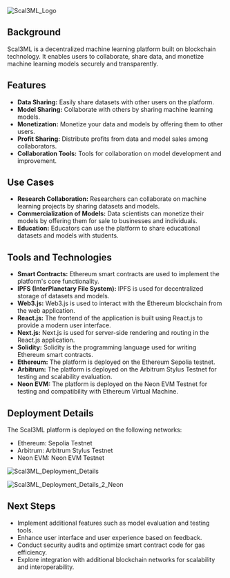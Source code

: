 ![Scal3ML_Logo](https://github.com/TechieTeee/Scal3ML/assets/100870737/a7e77318-f8fb-45dd-a47b-6cd0348e63ac)

## Background
Scal3ML is a decentralized machine learning platform built on blockchain technology. It enables users to collaborate, share data, and monetize machine learning models securely and transparently.

## Features
- **Data Sharing:** Easily share datasets with other users on the platform.
- **Model Sharing:** Collaborate with others by sharing machine learning models.
- **Monetization:** Monetize your data and models by offering them to other users.
- **Profit Sharing:** Distribute profits from data and model sales among collaborators.
- **Collaboration Tools:** Tools for collaboration on model development and improvement.

## Use Cases
- **Research Collaboration:** Researchers can collaborate on machine learning projects by sharing datasets and models.
- **Commercialization of Models:** Data scientists can monetize their models by offering them for sale to businesses and individuals.
- **Education:** Educators can use the platform to share educational datasets and models with students.

## Tools and Technologies
- **Smart Contracts:** Ethereum smart contracts are used to implement the platform's core functionality.
- **IPFS (InterPlanetary File System):** IPFS is used for decentralized storage of datasets and models.
- **Web3.js:** Web3.js is used to interact with the Ethereum blockchain from the web application.
- **React.js:** The frontend of the application is built using React.js to provide a modern user interface.
- **Next.js:** Next.js is used for server-side rendering and routing in the React.js application.
- **Solidity:** Solidity is the programming language used for writing Ethereum smart contracts.
- **Ethereum:** The platform is deployed on the Ethereum Sepolia testnet.
- **Arbitrum:** The platform is deployed on the Arbitrum Stylus Testnet for testing and scalability evaluation.
- **Neon EVM:** The platform is deployed on the Neon EVM Testnet for testing and compatibility with Ethereum Virtual Machine.


## Deployment Details
The Scal3ML platform is deployed on the following networks:
- Ethereum: Sepolia Testnet
- Arbitrum: Arbitrum Stylus Testnet
- Neon EVM: Neon EVM Testnet

![Scal3ML_Deployment_Details](https://github.com/TechieTeee/Scal3ML/assets/100870737/90cc8930-bb72-48a9-8a43-1a29d6870988)


![Scal3ML_Deployment_Details_2_Neon](https://github.com/TechieTeee/Scal3ML/assets/100870737/57c66217-40d9-4aee-8041-f4c0b711162f)


## Next Steps
- Implement additional features such as model evaluation and testing tools.
- Enhance user interface and user experience based on feedback.
- Conduct security audits and optimize smart contract code for gas efficiency.
- Explore integration with additional blockchain networks for scalability and interoperability.
